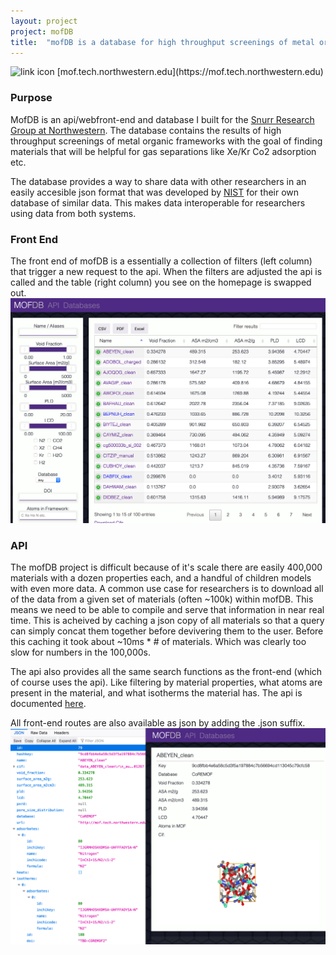 ```yaml
---
layout: project
project: mofDB
title:  "mofDB is a database for high throughput screenings of metal organic frameworks. >4 Million Records"
---
```


<img alt='link icon' src="/assets/images/external.png" class="external-img"/>
[mof.tech.northwestern.edu](https://mof.tech.northwestern.edu)

### Purpose

MofDB is an api/webfront-end and database I built for the [Snurr Research Group at Northwestern](http://www.iec.northwestern.edu/). The database
contains the results of high throughput screenings of metal organic frameworks with the goal of finding materials that will
be helpful for gas separations like Xe/Kr Co2 adsorption etc.

The database provides a way to share data with other researchers in an easily accesible json format that was developed by [NIST](https://adsorbents.nist.gov/) for their own database of similar data. This makes
data interoperable for researchers using data from both systems.


### Front End

The front end of mofDB is a essentially a collection of filters (left column) that trigger a new request to the api. When the filters are adjusted the api is called and the table (right column) you see on the homepage is swapped out.
![mofdb_homepage](/assets/images/mofdb_homepage.png)

### API

The mofDB project is difficult because of it's scale there are easily 400,000 materials with a dozen properties each, and a handful of children models with even more data. 
A common use case for  researchers is to download all of the data from a given set of materials (often ~100k) within mofDB.  This means we need
to be able to compile and serve that information in near real time. This is acheived by caching a json copy of all materials so
that a query can simply concat them together before devivering them to the user. Before this caching it took about ~10ms * # of materials.
Which was clearly too slow for numbers in the 100,000s.

The api also provides all the same search functions as the front-end (which of course uses the api). Like filtering by material properties,
what atoms are present in the material, and what isotherms the material has. The api is documented [here](https://mof.tech.northwestern.edu/api).

All front-end routes are also available as json by adding the .json suffix.
    ![json and html views of the same page](/assets/images/json_or_html.jpg)

